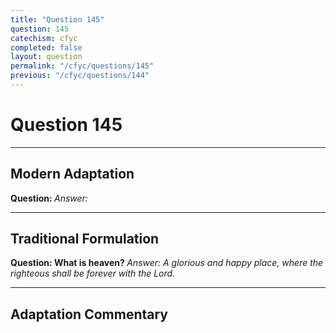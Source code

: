 ```yaml
---
title: "Question 145"
question: 145
catechism: cfyc
completed: false
layout: question
permalink: "/cfyc/questions/145"
previous: "/cfyc/questions/144"
---
```

# Question 145
---
## Modern Adaptation
<strong>
    Question:
</strong>

<em>
    Answer:
</em>

---
## Traditional Formulation
<strong>
    Question: What is heaven?
</strong>

<em>
    Answer: A glorious and happy place, where the righteous shall be forever with the Lord.
</em>

---
## Adaptation Commentary
